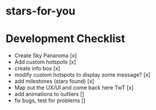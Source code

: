 # stars-for-you

# Development Checklist

- Create Sky Panaroma [x]
- Add custom hotspots [x]
- create info box [x]
- modify custom hotspots to display some message? [x]
- add milestones (stars found) [x]
- Map out the UX/UI and come back here TwT [x]
- add animations to outliers []
- fix bugs, test for problems []